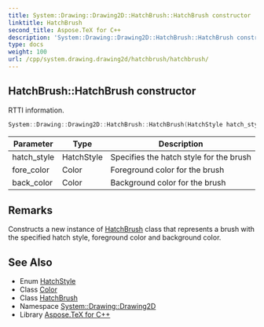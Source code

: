 ```yaml
---
title: System::Drawing::Drawing2D::HatchBrush::HatchBrush constructor
linktitle: HatchBrush
second_title: Aspose.TeX for C++
description: 'System::Drawing::Drawing2D::HatchBrush::HatchBrush constructor. RTTI information in C++.'
type: docs
weight: 100
url: /cpp/system.drawing.drawing2d/hatchbrush/hatchbrush/
---
```

## HatchBrush::HatchBrush constructor


RTTI information.

```cpp
System::Drawing::Drawing2D::HatchBrush::HatchBrush(HatchStyle hatch_style, Color fore_color, Color back_color=Color::FromArgb(0xFF000000))
```


| Parameter | Type | Description |
| --- | --- | --- |
| hatch_style | HatchStyle | Specifies the hatch style for the brush |
| fore_color | Color | Foreground color for the brush |
| back_color | Color | Background color for the brush |
## Remarks


Constructs a new instance of [HatchBrush](../) class that represents a brush with the specified hatch style, foreground color and background color. 
## See Also

* Enum [HatchStyle](../../hatchstyle/)
* Class [Color](../../../system.drawing/color/)
* Class [HatchBrush](../)
* Namespace [System::Drawing::Drawing2D](../../)
* Library [Aspose.TeX for C++](../../../)
